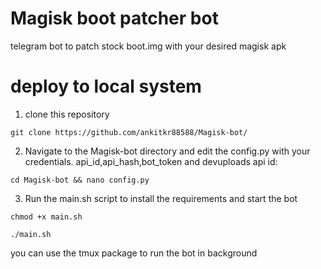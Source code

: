 # Magisk boot patcher bot
telegram bot to patch stock boot.img with your desired magisk apk


# deploy to local system

1. clone this repository   

```
git clone https://github.com/ankitkr88588/Magisk-bot/
```
2. Navigate to the Magisk-bot directory and edit the config.py with your credentials. api_id,api_hash,bot_token and devuploads api id:
```
cd Magisk-bot && nano config.py
```

3. Run the main.sh script to install the requirements and start the bot
```
chmod +x main.sh
```
```
./main.sh
```

you can use the tmux package to run the bot in background 

